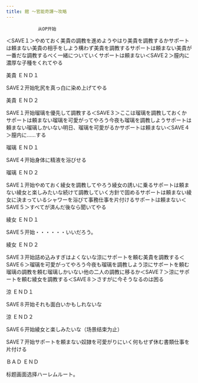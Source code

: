 ```yaml
---
title: 館 ～官能奇譚～攻略
---
```


                从OP开始

＜SAVE１＞やめておく美貴の調教を進めようやはり美貴を調教するかサポートは頼まない美貴の相手をしよう構わず美貴を調教するサポートは頼まない美貴が一番だな調教するべく一緒についていくサポートは頼まない＜SAVE２＞膣内に濃厚な子種をくれてやる

美貴 ＥＮＤ１

SAVE２开始牝尻を真っ白に染め上げてやる

美貴 ＥＮＤ２

SAVE１开始瑠璃を優先して調教する＜SAVE３＞ここは瑠璃を調教しておくかサポートは頼まない瑠璃を可愛がってやろう今夜も瑠璃を調教しようサポートは頼まない瑠璃しかいない明日、瑠璃を可愛がるかサポートは頼まない＜SAVE４＞膣内に……する

瑠璃 ＥＮＤ１

SAVE４开始身体に精液を浴びせる

瑠璃 ＥＮＤ２

SAVE１开始やめておく綾女を調教してやろう綾女の誘いに乗るサポートは頼まない綾女と楽しみたいな続けて調教していく方針で固めるサポートは頼まない綾女に決まっているシャワーを浴びて事務仕事を片付けるサポートは頼まない＜SAVE５＞すべてが済んだ後なら聞いてやる

綾女 ＥＮＤ１

SAVE５开始・・・・・・いいだろう。

綾女 ＥＮＤ２

SAVE３开始詰め込みすぎはよくないな涼にサポートを頼む美貴を調教する＜SAVE６＞瑠璃を可愛がってやろう今夜も瑠璃を調教しよう涼にサポートを頼む瑠璃の調教を頼む瑠璃しかいない他の二人の調教に移るか＜SAVE７＞涼にサポートを頼む綾女を調教する＜SAVE８＞さすがに今そうなるのは困る

涼 ＥＮＤ１

SAVE８开始それも面白いかもしれないな

涼 ＥＮＤ２

SAVE６开始綾女と楽しみたいな（场景结束为止）

SAVE７开始サポートを頼まない奴隷を可愛がりにいく何もせず休む書類仕事を片付ける

ＢＡＤ ＥＮＤ

标题画面选择ハーレムルート。
              
